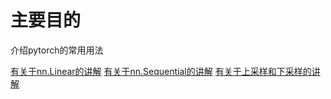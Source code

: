 # 主要目的
介绍pytorch的常用用法

[有关于nn.Linear的讲解](https://github.com/BeGentleman/Machine_Learning/blob/main/pytorch/torch_nn_Linear_use.py)
[有关于nn.Sequential的讲解]()
[有关于上采样和下采样的讲解]()
